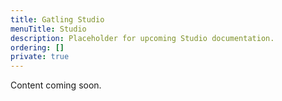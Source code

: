 ```yaml
---
title: Gatling Studio
menuTitle: Studio
description: Placeholder for upcoming Studio documentation.
ordering: []
private: true
---
```


Content coming soon.
